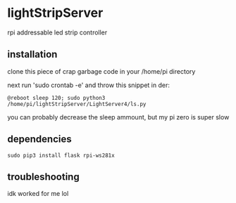 # lightStripServer
rpi addressable led strip controller 

## installation

clone this piece of crap garbage code in your /home/pi directory

next run 'sudo crontab -e' and throw this snippet in der: 
    
    @reboot sleep 120; sudo python3 /home/pi/lightStripServer/LightServer4/ls.py
    
you can probably decrease the sleep ammount, but my pi zero is super slow

## dependencies

    sudo pip3 install flask rpi-ws281x
    
## troubleshooting
idk worked for me lol
